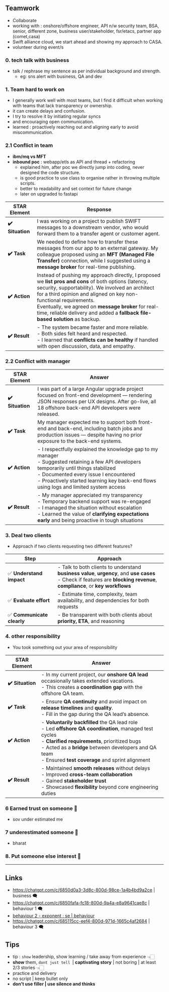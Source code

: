 ## Teamwork
- Collaborate 
- working with : onshore/offshore engineer, API n/w security team, BSA, senior, different zone, business user/stakeholder, fsr/etacs, partner app (comet,casa)
- Swift alliance cloud, we start ahead and showing my approach to CASA.
- volunteer during event/s

### 0. tech talk with business
- talk / rephrase my sentence as per individual background and strength.
    - eg: sns alert with business, QA and dev

### 1. Team hard to work on
- I generally work well with most teams, but I find it difficult when working with teams that lack transparency or ownership. 
- it can create delays and confusion.
- I try to resolve it by initiating regular syncs
- and encouraging open communication.
- learned : proactively reaching out and aligning early to avoid miscommunication.

### 2.1 Conflict in team
- **ibm/mq vs MFT**
- **inbound poc** : webapp/etls as API and thread + refactoring
    - explained him, after poc we directly jump into coding, never designed the code structure.
    - is good practice to use class to organise rather in throwing multiple scripts.
    - better to readability and set context for future change
    - later on upgraded to fastapi

| **STAR Element** | **Response**                                                                                                                                                                                                                                                                                                                                                            |
| ---------------- | ----------------------------------------------------------------------------------------------------------------------------------------------------------------------------------------------------------------------------------------------------------------------------------------------------------------------------------------------------------------------- |
| **✔️ Situation** | I was working on a project to publish SWIFT messages to a downstream vendor, who would forward them to a transfer agent or customer agent.                                                                                                                                                                                                                              |
| **✔️ Task**      | We needed to define how to transfer these messages from our app to an external gateway. My colleague proposed using an **MFT (Managed File Transfer)** connection, while I suggested using a **message broker** for real-time publishing.                                                                                                                               |
| **✔️ Action**    | Instead of pushing my approach directly, I proposed we **list pros and cons** of both options (latency, security, supportability). We involved an architect for a third opinion and aligned on key non-functional requirements.<br>Eventually, we agreed on **message broker** for real-time, reliable delivery and added a **fallback file-based solution** as backup. |
| **✔️ Result**    | - The system became faster and more reliable.<br>- Both sides felt heard and respected.<br>- I learned that **conflicts can be healthy** if handled with open discussion, data, and empathy.                                                                                                                                                                            |

### 2.2 Conflict with manager
| **STAR Element** | **Answer**                                                                                                                                                                                                                                                                       |
| ---------------- | -------------------------------------------------------------------------------------------------------------------------------------------------------------------------------------------------------------------------------------------------------------------------------- |
| **✔️ Situation** | I was part of a large Angular upgrade project focused on front-end development — rendering JSON responses per UX designs. After go-live, all 18 offshore back-end API developers were released.                                                                                  |
| **✔️ Task**      | My manager expected me to support both front-end and back-end, including batch jobs and production issues — despite having no prior exposure to the back-end systems.                                                                                                            |
| **✔️ Action**    | - I respectfully explained the knowledge gap to my manager<br>- Suggested retaining a few API developers temporarily until things stabilized<br>- Documented every issue I encountered<br>- Proactively started learning key back-end flows using logs and limited system access |
| **✔️ Result**    | - My manager appreciated my transparency<br>- Temporary backend support was re-engaged<br>- I managed the situation without escalation<br>- Learned the value of **clarifying expectations early** and being proactive in tough situations                                       |


### 3. Deal two clients
- Approach if two clients requesting two different features?

| **Step**                      | **Approach**                                                                                                                                                                  |
| ----------------------------- | ----------------------------------------------------------------------------------------------------------------------------------------------------------------------------- |
| ✅ **Understand impact**       | - Talk to both clients to understand **business value**, **urgency**, and **use cases**<br>- Check if features are **blocking revenue**, **compliance**, or **key workflows** |
| ✅ **Evaluate effort**         | - Estimate time, complexity, team availability, and dependencies for both requests                                                                                            |
| ✅ **Communicate clearly**     | - Be transparent with both clients about **priority, ETA**, and reasoning                                                                                                     |

### 4. other responsibility
- You took something out your area of responsibility

| **STAR Element** | **Answer**                                                                                                                                                                                                                                                               |
| ---------------- | ------------------------------------------------------------------------------------------------------------------------------------------------------------------------------------------------------------------------------------------------------------------------ |
| **✔️ Situation** | - In my current project, our **onshore QA lead** occasionally takes extended vacations.<br>- This creates a **coordination gap** with the offshore QA team.                                                                                                              |
| **✔️ Task**      | - Ensure **QA continuity** and avoid impact on **release timelines** and **quality**.<br>- Fill in the gap during the QA lead’s absence.                                                                                                                                 |
| **✔️ Action**    | - **Voluntarily backfilled** the QA lead role<br>- Led **offshore QA coordination**, managed test cycles<br>- **Clarified requirements**, prioritized bugs<br>- Acted as a **bridge** between developers and QA team<br>- Ensured **test coverage** and sprint alignment |
| **✔️ Result**    | - Maintained **smooth releases** without delays<br>- Improved **cross-team collaboration**<br>- Gained **stakeholder trust**<br>- Showcased **flexibility** beyond core engineering duties                                                                               |

### 6 Earned trust on someone 🔸
- sov under estimated me

### 7 underestimated someone 🔸
- bharat

### 8. Put someone else interest 🔸

---

## Links 
- https://chatgpt.com/c/6850d0a3-3d8c-800d-98ce-1a4b4bd9a2ce | business 🗨️
- https://chatgpt.com/c/6850fafa-fc18-800d-9a4a-e8a9641cae8c | behaviour 1 🗨️
- [behaviour 2 - exponent : se | behaviour ](https://www.tryexponent.com/questions?page=2&role=swe&type=behavioral)
- https://chatgpt.com/c/685115cc-eef4-800d-971d-1665c4af2684 | behaviour 3 🗨️

## Tips
- tip : `show` leadership, show learning / take away from  experience 👈🏻
- **show** them, `dont just tell `| **captivating story** | not boring | at least 2/3 stories 👈🏻
- practice and delivery
- no script | keep bullet only
- **don't use filler | use silence and thinks**
